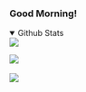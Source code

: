 <h3>Good Morning!</h3>



<details open>
  <summary>Github Stats</summary>
  <img src="https://github-readme-streak-stats.herokuapp.com/?user=DrMeepso&theme=gruvbox_duo&hide_border=true&date_format=M%20j%5B%2C%20Y%5D)">
  
  
  <img src="https://github-readme-stats.vercel.app/api?username=drmeepso&show_icons=true&theme=dracula">⠀⠀
  
  
  <img src="https://github-readme-stats.vercel.app/api/top-langs/?username=drmeepso&show_icons=true&theme=dracula">
</details>
